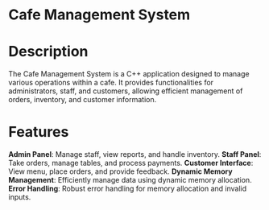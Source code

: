 # Cafe Management System

# Description

The Cafe Management System is a C++ application designed to manage various operations within a cafe. It provides functionalities for administrators, staff, and customers, allowing efficient management of orders, inventory, and customer information.

# Features

**Admin Panel**: Manage staff, view reports, and handle inventory.
**Staff Panel**: Take orders, manage tables, and process payments.
**Customer Interface**: View menu, place orders, and provide feedback.
**Dynamic Memory Management**: Efficiently manage data using dynamic memory allocation.
**Error Handling**: Robust error handling for memory allocation and invalid inputs.
